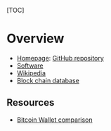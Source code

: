 [TOC]

# Overview
- [Homepage](https://bitcoin.org/en/): [GitHub repository](https://github.com/bitcoin-dot-org/bitcoin.org)
- [Software](https://github.com/bitcoin/bitcoin)
- [Wikipedia](https://en.wikipedia.org/wiki/Bitcoin)
- [Block chain database](https://en.wikipedia.org/wiki/Block_chain_(database))

## Resources
- [Bitcoin Wallet comparison](https://bitpay.com/docs/wallets)
